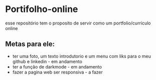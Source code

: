 # Portifolho-online
esse repositório tem o proposito de servir como um portfolio/currículo online

## Metas para ele:
- ter uma foto, um texto introdutorio e um menu com liks para o meu github e linkedin - em andamento
- ter a função de darkmode - em andamento
- fazer a pagina web ser responsiva - a fazer
